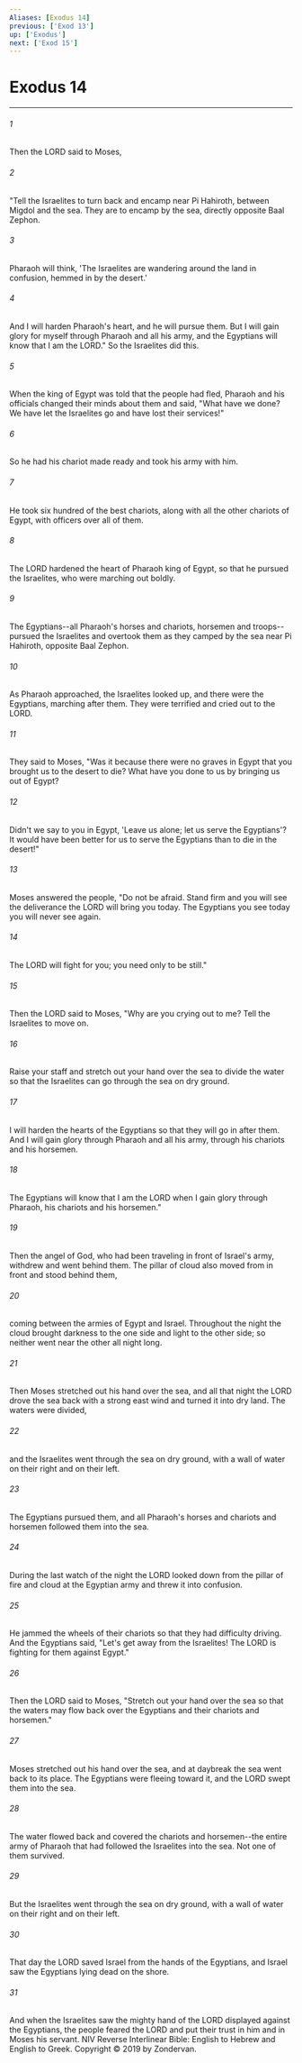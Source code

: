 ```yaml
---
Aliases: [Exodus 14]
previous: ['Exod 13']
up: ['Exodus']
next: ['Exod 15']
---
```

# Exodus 14

***


###### 1 
Then the LORD said to Moses, 

###### 2 
"Tell the Israelites to turn back and encamp near Pi Hahiroth, between Migdol and the sea. They are to encamp by the sea, directly opposite Baal Zephon. 

###### 3 
Pharaoh will think, 'The Israelites are wandering around the land in confusion, hemmed in by the desert.' 

###### 4 
And I will harden Pharaoh's heart, and he will pursue them. But I will gain glory for myself through Pharaoh and all his army, and the Egyptians will know that I am the LORD." So the Israelites did this. 

###### 5 
When the king of Egypt was told that the people had fled, Pharaoh and his officials changed their minds about them and said, "What have we done? We have let the Israelites go and have lost their services!" 

###### 6 
So he had his chariot made ready and took his army with him. 

###### 7 
He took six hundred of the best chariots, along with all the other chariots of Egypt, with officers over all of them. 

###### 8 
The LORD hardened the heart of Pharaoh king of Egypt, so that he pursued the Israelites, who were marching out boldly. 

###### 9 
The Egyptians--all Pharaoh's horses and chariots, horsemen and troops--pursued the Israelites and overtook them as they camped by the sea near Pi Hahiroth, opposite Baal Zephon. 

###### 10 
As Pharaoh approached, the Israelites looked up, and there were the Egyptians, marching after them. They were terrified and cried out to the LORD. 

###### 11 
They said to Moses, "Was it because there were no graves in Egypt that you brought us to the desert to die? What have you done to us by bringing us out of Egypt? 

###### 12 
Didn't we say to you in Egypt, 'Leave us alone; let us serve the Egyptians'? It would have been better for us to serve the Egyptians than to die in the desert!" 

###### 13 
Moses answered the people, "Do not be afraid. Stand firm and you will see the deliverance the LORD will bring you today. The Egyptians you see today you will never see again. 

###### 14 
The LORD will fight for you; you need only to be still." 

###### 15 
Then the LORD said to Moses, "Why are you crying out to me? Tell the Israelites to move on. 

###### 16 
Raise your staff and stretch out your hand over the sea to divide the water so that the Israelites can go through the sea on dry ground. 

###### 17 
I will harden the hearts of the Egyptians so that they will go in after them. And I will gain glory through Pharaoh and all his army, through his chariots and his horsemen. 

###### 18 
The Egyptians will know that I am the LORD when I gain glory through Pharaoh, his chariots and his horsemen." 

###### 19 
Then the angel of God, who had been traveling in front of Israel's army, withdrew and went behind them. The pillar of cloud also moved from in front and stood behind them, 

###### 20 
coming between the armies of Egypt and Israel. Throughout the night the cloud brought darkness to the one side and light to the other side; so neither went near the other all night long. 

###### 21 
Then Moses stretched out his hand over the sea, and all that night the LORD drove the sea back with a strong east wind and turned it into dry land. The waters were divided, 

###### 22 
and the Israelites went through the sea on dry ground, with a wall of water on their right and on their left. 

###### 23 
The Egyptians pursued them, and all Pharaoh's horses and chariots and horsemen followed them into the sea. 

###### 24 
During the last watch of the night the LORD looked down from the pillar of fire and cloud at the Egyptian army and threw it into confusion. 

###### 25 
He jammed the wheels of their chariots so that they had difficulty driving. And the Egyptians said, "Let's get away from the Israelites! The LORD is fighting for them against Egypt." 

###### 26 
Then the LORD said to Moses, "Stretch out your hand over the sea so that the waters may flow back over the Egyptians and their chariots and horsemen." 

###### 27 
Moses stretched out his hand over the sea, and at daybreak the sea went back to its place. The Egyptians were fleeing toward it, and the LORD swept them into the sea. 

###### 28 
The water flowed back and covered the chariots and horsemen--the entire army of Pharaoh that had followed the Israelites into the sea. Not one of them survived. 

###### 29 
But the Israelites went through the sea on dry ground, with a wall of water on their right and on their left. 

###### 30 
That day the LORD saved Israel from the hands of the Egyptians, and Israel saw the Egyptians lying dead on the shore. 

###### 31 
And when the Israelites saw the mighty hand of the LORD displayed against the Egyptians, the people feared the LORD and put their trust in him and in Moses his servant. NIV Reverse Interlinear Bible: English to Hebrew and English to Greek. Copyright © 2019 by Zondervan.
